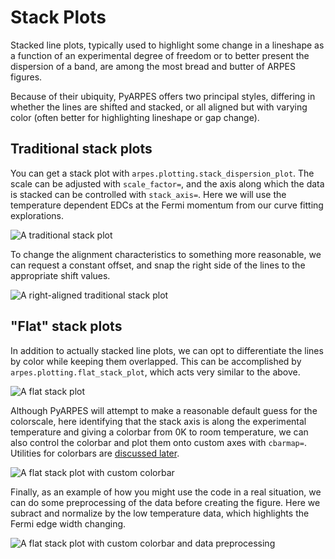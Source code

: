 # Stack Plots

Stacked line plots, typically used to highlight some change in a 
lineshape as a function of an experimental degree of freedom or to
better present the dispersion of a band, are among the most bread 
and butter of ARPES figures.

Because of their ubiquity, PyARPES offers two principal styles, 
differing in whether the lines are shifted and stacked, or all aligned
but with varying color (often better for highlighting lineshape or
gap change).

## Traditional stack plots

You can get a stack plot with `arpes.plotting.stack_dispersion_plot`. 
The scale can be adjusted with `scale_factor=`, and the axis along which
the data is stacked can be controlled with `stack_axis=`. Here we will use 
the temperature dependent EDCs at the Fermi momentum from our curve 
fitting explorations. 

![A traditional stack plot](static/stack-plot.png)

To change the alignment characteristics to something more reasonable,
we can request a constant offset, and snap the right side of the lines
to the appropriate shift values. 

![A right-aligned traditional stack plot](static/stack-plot-right-align.png)

## "Flat" stack plots

In addition to actually stacked line plots, we can opt to differentiate the 
lines by color while keeping them overlapped. This can be accomplished by 
`arpes.plotting.flat_stack_plot`, which acts very similar to the above.

![A flat stack plot](static/flat-stack.png)

Although PyARPES will attempt to make a reasonable default guess for the colorscale,
here identifying that the stack axis is along the experimental temperature and giving
a colorbar from 0K to room temperature, we can also control the colorbar
and plot them onto custom axes with `cbarmap=`. 
Utilities for colorbars are [discussed later](/plotting-utilities).

![A flat stack plot with custom colorbar](static/flat-stack-colorbar.png)

Finally, as an example of how you might use the code in a real situation, we 
can do some preprocessing of the data before creating the figure. Here we subract 
and normalize by the low temperature data, which highlights the Fermi edge 
width changing.
 
![A flat stack plot with custom colorbar and data preprocessing](static/flat-stack-difference.png)

